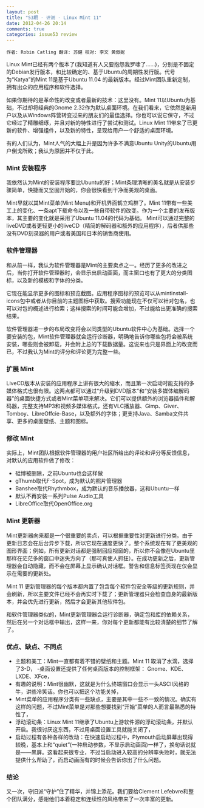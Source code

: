 ```yaml
---
layout: post
title: "53期 - 评测 - Linux Mint 11"
date: 2012-04-26 20:14
comments: true
categories: issue53 review
---
```


`作者: Robin Catling 翻译: 苏健 校对: 李文 黄傲妮`

Linux Mint已经有两个版本了(我知道有人又要抱怨我罗嗦了……)，分别是不固定的Debian发行版本，和比较确定的、基于Ubuntu的周期性发行版。代号为“Katya”的Mint 11是基于Ubuntu 11.04 的最新版本。经过Mint团队重新定制，拥有出众的应用程序和软件选择。

如果你期待的是革命性的改变或者最新的技术：这里没有。Mint 11以Ubuntu为基础，不过却将经典的Gnome 2.32作为默认桌面环境。在我们看来，它依然是新用户以及从Windows阵营转变过来的朋友们的最佳选择。你也可以说它保守，不过它经过了精雕细琢，并且对新的特性进行了尝试和测试。Linux Mint 11带来了已更新的软件、增强组件，以及新的特性，呈现给用户一个舒适的桌面环境。

有的人们认为，Mint人气的大幅上升是因为许多不满意Ubuntu Unity的Ubuntu用户倒戈所致；我认为原因并不仅于此。

<!--more-->

### Mint 安装程序

我依然认为Mint的安装程序要比Ubuntu的好；Mint条理清晰的美名就是从安装步骤简单，快捷而又坚固开始的，你会很快看到干净而美观的桌面。

Mint早就以其Mint菜单(Mint Menu)和开机界面鹤立鸡群了。Mint 11带有一些美工上的变化、一条apt下载命令以及一些自带软件的改变。作为一个主要的发布版本，其主要的变化就是采用了Ubuntu 11.04的代码为基础。
Mint可以通过完整的liveDVD或者更轻更小的liveCD（精简的解码器和额外的应用程序），后者供那些没有DVD刻录器的用户或者美国和日本的销售商使用。

### 软件管理器

和从前一样，我认为软件管理器是Mint的主要卖点之一。经历了更多的改进之后，当你打开软件管理器时，会显示出启动画面，而主窗口也有了更大的分类图标，以及新的模板和字体的分类。

它现在能显示更多的图标和预览截图。应用程序图标的预览可以从mintinstall-icons包中或者从你目前的主题图标中获取。搜索功能现在不仅可以针对包名，也可以对包的概述进行检索；这样搜索的时间可能会增加，不过能给出更准确的搜索结果。

软件管理器进一步的布局改变将会以同类型的Ubuntu软件中心为基础。选择一个要安装的包，Mint软件管理器就会运行诊断器，明确地告诉你哪些包将会被系统安装，哪些则会被卸载，并会附上总的下载数据量。这说来也只是界面上的改变而已，不过我认为Mint的评分和评论更为完整一些。

### 扩展 Mint

LiveCD版本从安装的应用程序上讲有很大的缩水，而且第一次启动时能支持的多媒体格式也很有限。这两点都可以通过“升级到DVD版本”和“安装多媒体编解码器”的桌面快捷方式或者Mint菜单项来解决。它们可以提供额外的浏览器插件和解码器，完整支持MP3和视频多媒体格式，还有VLC播放器、Gimp、Giver、Tomboy、LibreOffcie-Base，以及额外的字体；更支持Java、Samba文件共享、更多的桌面壁纸、主题和图标。

### 修改 Mint

实际上，Mint团队根据软件管理器的用户社区所给出的评论和评分等反馈信息，对默认的应用软件做了修改：

- 硅博被删除，之前Ubuntu也会这样做
- gThumb取代F-Spot，成为默认的照片管理器
- Banshee取代Rhythmbox，成为默认的音乐播放器，这和Ubuntu一样 
- 默认不再安装一系列Pulse Audio工具 
- LibreOffice取代OpenOffice.org

### Mint 更新器

Mint更新器向来都是一个很重要的卖点，可以根据重要性对更新进行分类。由于更新日志会在后台异步下载，所以它现在速度更快了。整个系统现在有了更美观的图形界面；例如，所有更新对话都是强制回应视窗的，所以你不会像在Ubuntu里那样在茫茫多的窗口中迷失方向了（那可真使人抓狂）。在成功更新之后，更新管理器会自动隐藏，而不会在屏幕上显示确认对话框。警告和信息标签页现在仅会显示在需要的更新处。

Mint 11 更新管理器的每个版本都内置了包含每个软件包安全等级的更新规则，并会刷新，所以主要文件已经不会再实时下载了；更新管理器只会检查自身的最新版本，并会优先进行更新，然后才会更新其他软件包。

和软件管理器类似的，Mint更新管理器会运行诊断器，确定包和库的依赖关系，然后在另一个对话框中输出，这样一来，你对每个更新都能有比较清楚的细节了解了。

### 优点、缺点、不同点

- 主题和美工：Mint一直都有着不错的壁纸和主题。Mint 11 取消了水滴，选择了3-D， 
-桌面设置还提供了任何桌面版本的控制框架： Gnome、KDE、LXDE、XFce， 
- 有趣的说明：Mint很幽默，这就是为什么终端窗口会显示一头ASCII风格的牛，讲些冷笑话。你也可以把这个功能关掉， 
- Mint菜单的应用程序分类有一些缺点，主要是其中一些不一致的情况。确实有这样的问题，不过Mint菜单是对那些想要找到“开始”菜单的人而言最熟悉的特性了， 
- 浮动滚动条：Linux Mint 11继承了Ubuntu上游软件源的浮动滚动条，并默认开启。我很讨厌这东西，不过用桌面设置工具就能关闭了， 
- 启动过程有各种各样的改动：在快速启动过程中，Plymouth启动屏幕出现得较晚，基本上和“quiet”(一种启动参数，不显示启动画面)一样了，换句话说就是——黑屏。这看起来很专业，不过当启动进入较高的分辨率失败时，就无法提供什么帮助了，而启动画面有的时候会告诉你出了什么问题。

### 结论

又一次，守旧派“守护”住了精华，并锦上添花。我们要给Clement Lefebvre和整个团队满分，感谢他们本着稳定和连续性的风格带来了一次丰富的更新。